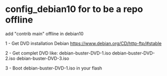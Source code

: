 # config_debian10 for to be a repo offline
add "contrib main" offline in debian10

1 - Get DVD installation Debian https://www.debian.org/CD/http-ftp/#stable

2 - Get complet DVD like:
debian-buster-DVD-1.iso
debian-buster-DVD-2.iso
debian-buster-DVD-3.iso

3 - Boot debian-buster-DVD-1.iso in your flash
